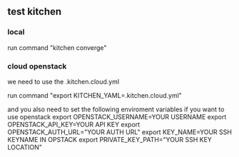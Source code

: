 ## test kitchen

### local

run command "kitchen converge"


### cloud openstack

we need to use the .kitchen.cloud.yml

run command "export KITCHEN_YAML=.kitchen.cloud.yml"

and you also need to set the following enviroment variables if you want to use openstack
export OPENSTACK_USERNAME=YOUR USERNAME
export OPENSTACK_API_KEY=YOUR API KEY
export OPENSTACK_AUTH_URL="YOUR AUTH URL"
export KEY_NAME=YOUR SSH KEYNAME IN OPSTACK
export PRIVATE_KEY_PATH="YOUR SSH KEY LOCATION"

